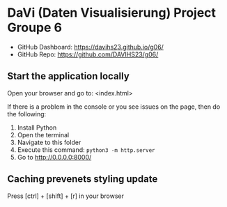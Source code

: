 # DaVi (Daten Visualisierung) Project Groupe 6

* GitHub Dashboard: <https://davihs23.github.io/g06/>
* GitHub Repo: <https://github.com/DAVIHS23/g06/>

## Start the application locally

Open your browser and go to: <index.html>

If there is a problem in the console or you see issues on the page,
then do the following:

1. Install Python
2. Open the terminal
3. Navigate to this folder
4. Execute this command: `python3 -m http.server`
5. Go to <http://0.0.0.0:8000/>

## Caching prevenets styling update

Press [ctrl] + [shift] + [r] in your browser
